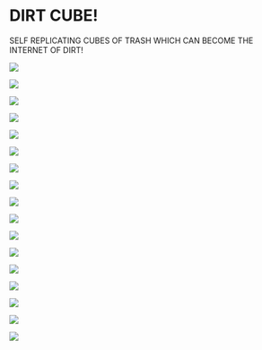 # DIRT CUBE!

SELF REPLICATING CUBES OF TRASH WHICH CAN BECOME THE INTERNET OF DIRT!

![](https://raw.githubusercontent.com/LafeLabs/DIRTCUBE/main/trashmagic/cubes.png)

![](https://raw.githubusercontent.com/LafeLabs/DIRTCUBE/main/trashmagic/pi.png)

![](https://raw.githubusercontent.com/LafeLabs/DIRTCUBE/main/trashmagic/internet.png)

![](https://raw.githubusercontent.com/LafeLabs/DIRTCUBE/main/trashmagic/dirtcube.png)

![](https://raw.githubusercontent.com/LafeLabs/DIRTCUBE/main/trashmagic/cube-cards.png)

![](https://raw.githubusercontent.com/LafeLabs/DIRTCUBE/main/trashmagic/dandylion0.png)

![](https://raw.githubusercontent.com/LafeLabs/DIRTCUBE/main/trashmagic/pentagram.png)

![](https://raw.githubusercontent.com/LafeLabs/DIRTCUBE/main/trashmagic/webpages.png)

![](https://raw.githubusercontent.com/LafeLabs/DIRTCUBE/main/trashmagic/touchgrass.jpg)

![](https://raw.githubusercontent.com/LafeLabs/DIRTCUBE/main/trashmagic/window.png)

![](https://raw.githubusercontent.com/LafeLabs/DIRTCUBE/main/trashmagic/cardboardside.jpg)

![](https://raw.githubusercontent.com/LafeLabs/DIRTCUBE/main/trashmagic/side.svg)

![](https://raw.githubusercontent.com/LafeLabs/DIRTCUBE/main/trashmagic/cardboardbottom.jpg)

![](https://raw.githubusercontent.com/LafeLabs/DIRTCUBE/main/trashmagic/bottom.svg)

![](https://raw.githubusercontent.com/LafeLabs/DIRTCUBE/main/trashmagic/cardboardcorner.jpg)

![](https://raw.githubusercontent.com/LafeLabs/DIRTCUBE/main/trashmagic/qrcode.png)

![](https://raw.githubusercontent.com/LafeLabs/DIRTCUBE/main/trashmagic/qrcode-page.png)

    